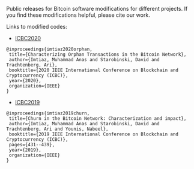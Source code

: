 Public releases for Bitcoin software modifications for different projects. If you find these modifications helpful, please cite our work.

Links to modified codes:

 - [ICBC2020](https://github.com/nislab/bitcoin-releases/tree/icbc2020)
 ```
 @inproceedings{imtiaz2020orphan,
  title={Characterizing Orphan Transactions in the Bitcoin Network},
  author={Imtiaz, Muhammad Anas and Starobinski, David and Trachtenberg, Ari},
  booktitle={2020 IEEE International Conference on Blockchain and Cryptocurrency (ICBC)},
  year={2020},
  organization={IEEE}
}
 ```
 - [ICBC2019](https://github.com/nislab/bitcoin-releases/tree/icbc2019)
 ```
@inproceedings{imtiaz2019churn,
  title={Churn in the Bitcoin Network: Characterization and impact},
  author={Imtiaz, Muhammad Anas and Starobinski, David and Trachtenberg, Ari and Younis, Nabeel},
  booktitle={2019 IEEE International Conference on Blockchain and Cryptocurrency (ICBC)},
  pages={431--439},
  year={2019},
  organization={IEEE}
}
 ```
